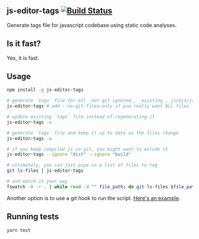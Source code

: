 js-editor-tags [![Build Status](https://travis-ci.org/artemave/js-editor-tags.svg?branch=master)](https://travis-ci.org/artemave/js-editor-tags)
-------

Generate tags file for javascript codebase using static code analyses.

## Is it fast?

Yes, it is fast.

## Usage

```bash
npm install -g js-editor-tags

# generate `tags` file for all _not git ignored_, _existing_, js/mjs/jsx files in the current folder and subfolders
js-editor-tags # add --no-git-files-only if you really want ALL files

# update existing `tags` file instead of regenerating it
js-editor-tags -u

# generate `tags` file and keep it up to date as the files change
js-editor-tags -w

# if you keep compiled js in git, you might want to exlude it
js-editor-tags --ignore "dist" --ignore "build"

# ultimately, you can just pipe in a list of files to tag
git ls-files | js-editor-tags

# and watch it your way
fswatch -0 -r . | while read -d "" file_path; do git ls-files $file_path; done | js-editor-tags -u
```

Another option is to use a git hook to run the script.  [Here's an example](https://tbaggery.com/2011/08/08/effortless-ctags-with-git.html).

## Running tests

```bash
yarn test
```
